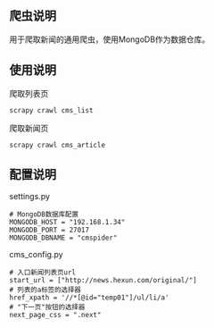 ## 爬虫说明

用于爬取新闻的通用爬虫，使用MongoDB作为数据仓库。

## 使用说明

爬取列表页

`scrapy crawl cms_list`

爬取新闻页

`scrapy crawl cms_article`

## 配置说明
settings.py
```
# MongoDB数据库配置
MONGODB_HOST = "192.168.1.34"
MONGODB_PORT = 27017
MONGODB_DBNAME = "cmspider"
```
cms_config.py
```
# 入口新闻列表页url
start_url = ["http://news.hexun.com/original/"]
# 列表的a标签的选择器
href_xpath = '//*[@id="temp01"]/ul/li/a'
# "下一页"按钮的选择器
next_page_css = ".next"
```
